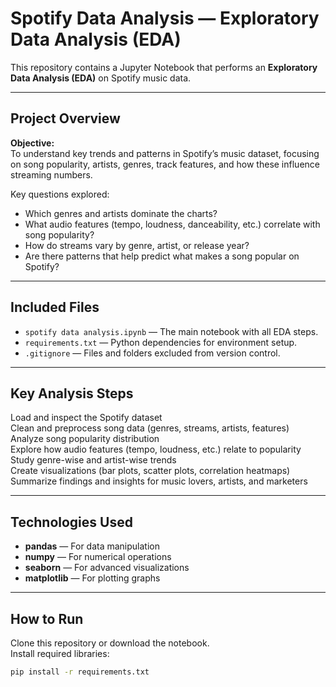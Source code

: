 #  Spotify Data Analysis — Exploratory Data Analysis (EDA)

This repository contains a Jupyter Notebook that performs an **Exploratory Data Analysis (EDA)** on Spotify music data.

---

##  **Project Overview**

**Objective:**  
To understand key trends and patterns in Spotify’s music dataset, focusing on song popularity, artists, genres, track features, and how these influence streaming numbers.

Key questions explored:
- Which genres and artists dominate the charts?
- What audio features (tempo, loudness, danceability, etc.) correlate with song popularity?
- How do streams vary by genre, artist, or release year?
- Are there patterns that help predict what makes a song popular on Spotify?

---

##  **Included Files**

- `spotify data analysis.ipynb` — The main notebook with all EDA steps.
- `requirements.txt` — Python dependencies for environment setup.
- `.gitignore` — Files and folders excluded from version control.

---

##  **Key Analysis Steps**

 Load and inspect the Spotify dataset  
 Clean and preprocess song data (genres, streams, artists, features)  
 Analyze song popularity distribution  
Explore how audio features (tempo, loudness, etc.) relate to popularity  
 Study genre-wise and artist-wise trends  
 Create visualizations (bar plots, scatter plots, correlation heatmaps)  
 Summarize findings and insights for music lovers, artists, and marketers

---

##  **Technologies Used**

- **pandas** — For data manipulation
- **numpy** — For numerical operations
- **seaborn** — For advanced visualizations
- **matplotlib** — For plotting graphs

---

##  **How to Run**

 Clone this repository or download the notebook.  
 Install required libraries:
   ```bash
   pip install -r requirements.txt
